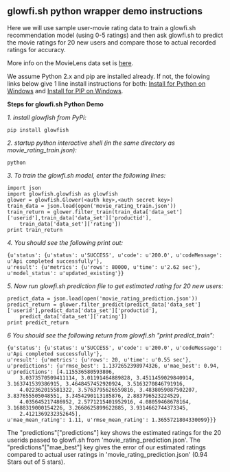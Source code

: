 glowfi.sh python wrapper demo instructions
-----------

Here we will use sample user-movie rating data to train a glowfi.sh recommendation model (using 0-5 ratings) and then ask glowfi.sh to predict the movie ratings for 20 new users and compare those to actual recorded ratings for accuracy.

More info on the MovieLens data set is [here](http://files.grouplens.org/datasets/movielens/ml-100k-README.txt).

We assume Python 2.x and pip are installed already. If not, the folowing links below give 1 line install instructions for both: 
[Install for Python on Windows](https://www.python.org/downloads/windows/) and 
[Install for PIP on Windows](http://stackoverflow.com/questions/4750806/how-to-install-pip-on-windows).

**Steps for glowfi.sh Python Demo**

*1. install glowfish from PyPi:*

    pip install glowfish

*2. startup python interactive shell (in the same directory as movie_rating_train.json):*

    python

*3. To train the glowfi.sh model, enter the following lines:*

    import json
    import glowfish.glowfish as glowfish
    glower = glowfish.Glower(<auth key>,<auth secret key>)
    train_data = json.load(open('movie_rating_train.json'))
    train_return = glower.filter_train(train_data['data_set']['userid'],train_data['data_set']['productid'],
        train_data['data_set']['rating'])
    print train_return

*4. You should see the following print out:*

    {u'status': {u'status': u'SUCCESS', u'code': u'200.0', u'codeMessage': u'Api completed successfully'},
    u'result': {u'metrics': {u'rows': 80000, u'time': u'2.62 sec'}, u'model_status': u'updated_existing'}}

*5. Now run glowfi.sh prediction file to get estimated rating for 20 new users:*

    predict_data = json.load(open('movie_rating_prediction.json'))
    predict_return = glower.filter_predict(predict_data['data_set']['userid'],predict_data['data_set']['productid'],
        predict_data['data_set']['rating'])
    print predict_return

*6 You should see the following return from glowfi.sh "print predict_train":*

    {u'status': {u'status': u'SUCCESS', u'code': u'200.0', u'codeMessage': u'Api completed successfully'},
    u'result': {u'metrics': {u'rows': 20, u'time': u'0.55 sec'},
    u'predictions': {u'rmse_best': 1.1372652398974326, u'mae_best': 0.94, u'predictions': [4.115536580593806, 
        3.0373570509411114, 3.01191464889828, 3.4511459029840914, 3.163741539386915, 3.4648457452920924, 3.5163270846791916,
        4.022362015581322, 3.5763795626559816, 3.4838059087502207, 3.837655505048551, 3.3454290113185876, 2.883796523224529,
        4.035645217486952, 2.5771215401952916, 4.08059468678164, 3.1688319000154226, 3.2668625899622885, 3.9314662744373345,
        2.4121369232352645],
    u'mae_mean_rating': 1.11, u'rmse_mean_rating': 1.3655721804330099}}}

The "predictions"["predictions"] key shows the estimated ratings for the 20 userids passed to glowfi.sh from  'movie_rating_prediction.json'. The "predictions"["mae_best"] key gives the error of our estimated ratings compared to actual user ratings in 'movie_rating_prediction.json' (0.94 Stars out of 5 stars).
